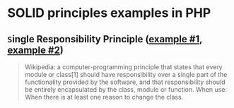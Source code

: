# SOLID principles examples in PHP

## `S`ingle Responsibility Principle ([example #1](https://github.com/drzeitraum/php-solid-principles-examples/blob/master/single-responsibility-1.php), [example #2](https://github.com/drzeitraum/php-solid-principles-examples/blob/master/single-responsibility-2.php))

>Wikipedia: a computer-programming principle that states that every module or class[1] should have responsibility over a single part of the functionality provided by the software, and that responsibility should be entirely encapsulated by the class, module or function.
When use: When there is at least one reason to change the class.

